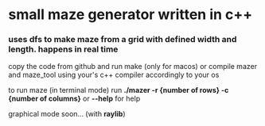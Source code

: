 # small maze generator written in c++

### uses dfs to make maze from a grid with defined width and length. happens in real time

copy the code from github and run make (only for macos)
or compile mazer and maze_tool using your's c++ compiler accordingly to your os

to run maze (in terminal mode) run **./mazer -r {number of rows} -c {number of columns}** or **--help** for help

graphical mode soon... (with **raylib**)
